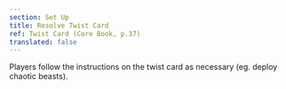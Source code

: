 ```yaml
---
section: Set Up
title: Resolve Twist Card
ref: Twist Card (Core Book, p.37)
translated: false
---
```


Players follow the instructions on the twist card as necessary (eg. deploy chaotic beasts).
